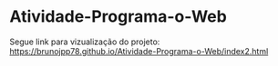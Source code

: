 # Atividade-Programa-o-Web
Segue link para vizualização do projeto:
https://brunojpp78.github.io/Atividade-Programa-o-Web/index2.html
